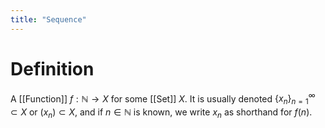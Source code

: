 ```yaml
---
title: "Sequence"
---
```


# Definition
A [[Function]] $f: \mathbb{N} \to X$ for some [[Set]] $X$. It is usually denoted $\{x_n\}_{n=1}^{\infty} \subset X$ or $(x_{n}) \subset X$, and if $n \in \mathbb{N}$ is known, we write $x_{n}$ as shorthand for $f(n)$.
